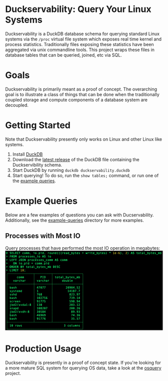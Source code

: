 
# Duckservability: Query Your Linux Systems
Duckservability is a DuckDB database schema for querying standard Linux systems via the `/proc` virtual file system which exposes real time kernel and process statistics. Traditionally files exposing these statistics have been aggregated via unix commandline tools. This project wraps these files in database tables that can be queried, joined, etc via SQL.

# Goals
Duckservability is primarily meant as a proof of concept. The overarching goal is to illustrate a class of things that can be done when the traditionally coupled storage and compute components of a database system are decoupled.

# Getting Started
Note that Duckservability presently only works on Linux and other Linux like systems.

1. Install [DuckDB](https://duckdb.org/docs/installation/)
1. Download the [latest release](https://github.com/MarkRoddy/duckservability/releases/download/latest/duckservability.duckdb) of the DuckDB file containing the Duckservibility schema.
1. Start DuckDB by running `duckdb duckservability.duckdb`
1. Start querying! To do so, run the `show tables;` command, or run one of the [example queries](https://github.com/MarkRoddy/duckservability/releases/download/latest/example-queries.sql).

# Example Queries
Below are a few examples of questions you can ask with Ducservability. Additionally, see the [example-queries](tree/main/example-queries) directory for more examples.

## Processes with Most IO
Query processes that have performed the most IO operation in megabytes:
<br>
![most io](images/process-most-io.png)

# Production Usage
Duckservability is presently in a proof of concept state. If you're looking for a more mature SQL system for querying OS data, take a look at the [osquery](https://github.com/osquery/osquery) project.
